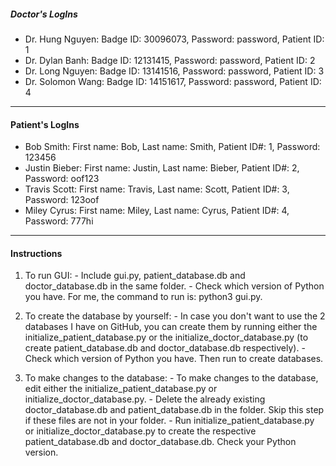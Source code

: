 
   ##### Doctor's LogIns ####

- Dr. Hung Nguyen: Badge ID: 30096073, Password: password, Patient ID: 1
- Dr. Dylan Banh: Badge ID: 12131415, Password: password, Patient ID: 2
- Dr. Long Nguyen: Badge ID: 13141516, Password: password, Patient ID: 3
- Dr. Solomon Wang: Badge ID: 14151617, Password: password, Patient ID: 4

---------------------------------------------------------------------------------------------------------

   #### Patient's LogIns ####
	
- Bob Smith: First name: Bob, Last name: Smith, Patient ID#: 1, Password: 123456
- Justin Bieber: First name: Justin, Last name: Bieber, Patient ID#: 2, Password: oof123 
- Travis Scott: First name: Travis, Last name: Scott, Patient ID#: 3, Password: 123oof
- Miley Cyrus: First name: Miley, Last name: Cyrus, Patient ID#: 4, Password: 777hi

---------------------------------------------------------------------------------------------------------
   #### Instructions ####

1. To run GUI:
		- Include gui.py, patient_database.db and doctor_database.db in the same folder.
		- Check which version of Python you have. For me, the command to run is: python3 gui.py.
	
2. To create the database by yourself:
	    - In case you don't want to use the 2 databases I have on GitHub, you can create them by
		  running either the initialize_patient_database.py or the initialize_doctor_database.py
		  (to create patient_database.db and doctor_database.db respectively).
		- Check which version of Python you have. Then run to create databases.
	
3. To make changes to the database:
		- To make changes to the database, edit either the initialize_patient_database.py or 
		  initialize_doctor_database.py.
		- Delete the already existing doctor_database.db and patient_database.db in the folder.
		  Skip this step if these files are not in your folder.
		- Run initialize_patient_database.py or initialize_doctor_database.py to create the 
		  respective patient_database.db and doctor_database.db. Check your Python version.

